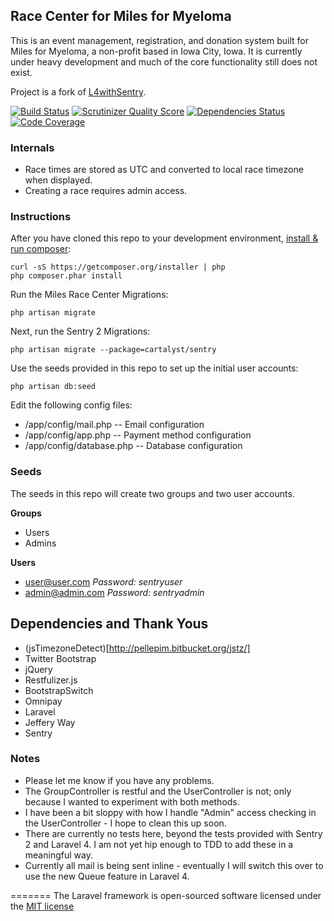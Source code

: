 ## Race Center for Miles for Myeloma

This is an event management, registration, and donation system built for Miles for Myeloma, a non-profit based in Iowa City, Iowa.
It is currently under heavy development and much of the core functionality still does not exist.

Project is a fork of [L4withSentry](https://github.com/rydurham/L4withSentry).

[![Build Status](https://travis-ci.org/jcummins/MilesRaceCenter.png?branch=master)](https://travis-ci.org/jcummins/MilesRaceCenter) [![Scrutinizer Quality Score](https://scrutinizer-ci.com/g/jcummins/MilesRaceCenter/badges/quality-score.png?s=c4b7090ffa64dcc5a18c4f9abc1b1605761d159f)](https://scrutinizer-ci.com/g/jcummins/MilesRaceCenter/) [![Dependencies Status](https://depending.in/jcummins/MilesRaceCenter.png?diecache)](https://depending.in/jcummins/MilesRaceCenter) [![Code Coverage](https://scrutinizer-ci.com/g/jcummins/MilesRaceCenter/badges/coverage.png?s=2fca24d108e8d3d7fc7fc43864b7c8b0098e7d8f)](https://scrutinizer-ci.com/g/jcummins/MilesRaceCenter/)

### Internals

* Race times are stored as UTC and converted to local race timezone when displayed.
* Creating a race requires admin access.

### Instructions

After you have cloned this repo to your development environment, [install & run composer](http://niallobrien.me/2013/03/installing-and-updating-laravel-4/): 

	curl -sS https://getcomposer.org/installer | php
	php composer.phar install

Run the Miles Race Center Migrations:

	php artisan migrate

Next, run the Sentry 2 Migrations: 

	php artisan migrate --package=cartalyst/sentry

Use the seeds provided in this repo to set up the initial user accounts: 

	php artisan db:seed

Edit the following config files:
* /app/config/mail.php -- Email configuration
* /app/config/app.php -- Payment method configuration
* /app/config/database.php -- Database configuration

### Seeds
The seeds in this repo will create two groups and two user accounts.

__Groups__
* Users
* Admins

__Users__
* user@user.com  *Password: sentryuser*
* admin@admin.com *Password: sentryadmin*

## Dependencies and Thank Yous
- (jsTimezoneDetect)[http://pellepim.bitbucket.org/jstz/]
- Twitter Bootstrap
- jQuery
- Restfulizer.js
- BootstrapSwitch
- Omnipay
- Laravel
- Jeffery Way
- Sentry

### Notes

* Please let me know if you have any problems. 
* The GroupController is restful and the UserController is not; only because I wanted to experiment with both methods.
* I have been a bit sloppy with how I handle "Admin" access checking in the UserController - I hope to clean this up soon.
* There are currently no tests here, beyond the tests provided with Sentry 2 and Laravel 4.  I am not yet hip enough to TDD to add these in a meaningful way.
* Currently all mail is being sent inline - eventually I will switch this over to use the new Queue feature in Laravel 4.


=======
The Laravel framework is open-sourced software licensed under the [MIT license](http://opensource.org/licenses/MIT)
